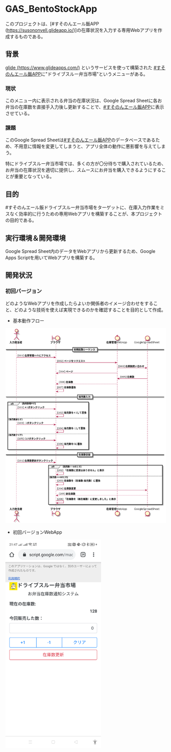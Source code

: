 # GAS_BentoStockApp

このプロジェクトは、[#すそのんエール飯APP (https://susononyell.glideapp.io/)]の在庫状況を入力する専用Webアプリを作成するものである。

## 背景

[glide (https://www.glideapps.com/)](https://www.glideapps.com/) というサービスを使って構築された [#すそのんエール飯APP](https://susononyell.glideapp.io/)に"ドライブスルー弁当市場"というメニューがある。

### 現状

このメニュー内に表示される弁当の在庫状況は、Google Spread Sheetに各お弁当の在庫数を直接手入力後し更新することで、[#すそのんエール飯APP](https://susononyell.glideapp.io/)に表示させている。

### 課題

このGoogle Spread Sheetは[#すそのんエール飯APP](https://susononyell.glideapp.io/)のデータベースであるため、不用意に情報を変更してしまうと、アプリ全体の動作に悪影響を与えてしまう。

特にドライブスルー弁当市場では、多くの方が〇分待ちで購入されているため、お弁当の在庫状況を適切に提供し、スムースにお弁当を購入できるようにすることが重要となっている。

## 目的

#すそのんエール飯ドライブスルー弁当市場をターゲットに、在庫入力作業をミスなく効率的に行うための専用Webアプリを構築することが、本プロジェクトの目的である。

## 実行環境＆開発環境

Google Spread Sheet内のデータをWebアプリから更新するため、Google Apps Scriptを用いてWebアプリを構築する。

## 開発状況

### 初回バージョン

どのようなWebアプリを作成したらよいか関係者のイメージ合わせをすること、どのような技術を使えば実現できるのかを確認することを目的として作成。

- 基本動作フロー

<img src="https://github.com/CodeforSusono/GAS_BentoStockApp/raw/master/doc/out/sequence_overview.png" width="800" title="動作フロー"/>

- 初回バージョンWebApp

<img src="https://github.com/CodeforSusono/GAS_BentoStockApp/raw/master/doc/image/WebAppImage_1.png" width="300" title="初回バージョン(Android Chrome)"/>

